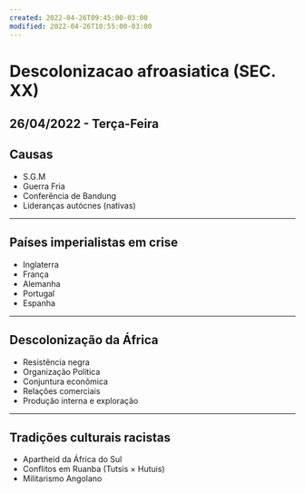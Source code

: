 ```yaml
---
created: 2022-04-26T09:45:00-03:00
modified: 2022-04-26T10:55:00-03:00
---
```


# Descolonizacao afroasiatica (SEC. XX)

26/04/2022 - Terça-Feira
---
## Causas

- S.G.M
- Guerra Fria
- Conferência de Bandung
- Lideranças autócnes (nativas)  
  
  
  
---

## Países imperialistas em crise

- Inglaterra
- França 
- Alemanha
- Portugal
- Espanha

---

## Descolonização da África

- Resistência negra
- Organização Política 
- Conjuntura econômica
- Relações comerciais
- Produção interna e exploração

---

## Tradições culturais racistas

- Apartheid da África do Sul
- Conflitos em Ruanba (Tutsis × Hutuis)
- Militarismo Angolano

